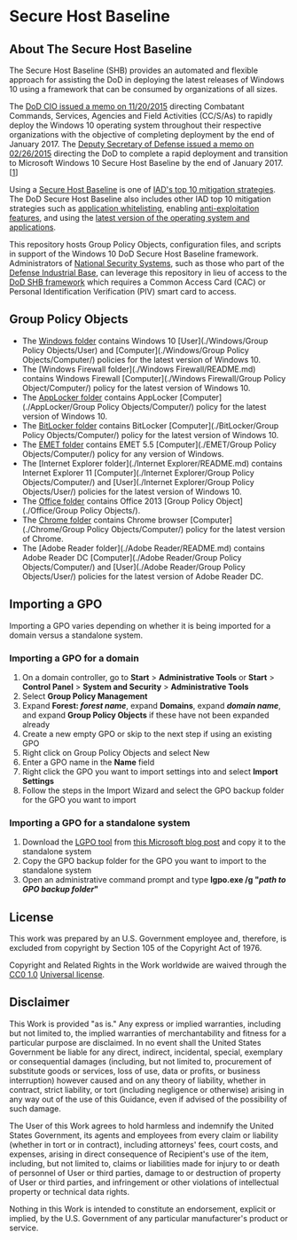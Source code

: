 # Secure Host Baseline

## About The Secure Host Baseline

The Secure Host Baseline (SHB) provides an automated and flexible approach for assisting the DoD in deploying the latest releases of Windows 10 using a framework that can be consumed by organizations of all sizes. 


The [DoD CIO issued a memo on 11/20/2015](http://www.esi.mil/contentview.aspx?id=685) directing Combatant Commands, Services, Agencies and Field Activities (CC/S/As) to rapidly deploy the Windows 10 operating system throughout their respective organizations with the objective of completing deployment by the end of January 2017. The [Deputy Secretary of Defense issued a memo on 02/26/2015](http://www.esi.mil/download.aspx?id=5543) directing the DoD to complete a rapid deployment and transition to Microsoft Windows 10 Secure Host Baseline by the end of January 2017.\[[1](http://www.esi.mil/contentview.aspx?id=685)\]


Using a [Secure Host Baseline](https://www.iad.gov/iad/library/ia-guidance/security-tips/secure-host-baseline.cfm) is one of [IAD's top 10 mitigation strategies](https://www.iad.gov/iad/library/ia-guidance/iads-top-10-information-assurance-mitigation-strategies.cfm). The DoD Secure Host Baseline also includes other IAD top 10 mitigation strategies such as [application whitelisting](https://www.iad.gov/iad/library/ia-guidance/security-tips/application-whitelisting.cfm), enabling [anti-exploitation features](https://www.iad.gov/iad/library/ia-guidance/security-tips/anti-exploitation-features.cfm), and using the [latest version of the operating system and applications](https://www.iad.gov/iad/library/ia-guidance/security-tips/take-advantage-of-software-improvements.cfm).


This repository hosts Group Policy Objects, configuration files, and scripts in support of the Windows 10 DoD Secure Host Baseline framework. Administrators of [National Security Systems](https://www.iad.gov/iad/news/defining-a-national-security-system.cfm), such as those who part of the [Defense Industrial Base](https://www.dhs.gov/defense-industrial-base-sector), can leverage this repository in lieu of access to the [DoD SHB framework](https://disa.deps.mil/ext/cop/iase/dod-images/) which requires a Common Access Card (CAC) or Personal Identification Verification (PIV) smart card to access. 

## Group Policy Objects

* The [Windows folder](./Windows/README.md) contains Windows 10 [User](./Windows/Group Policy Objects/User) and [Computer](./Windows/Group Policy Objects/Computer/) policies for the latest version of Windows 10.
* The [Windows Firewall folder](./Windows Firewall/README.md) contains Windows Firewall [Computer](./Windows Firewall/Group Policy Object/Computer/) policy for the latest version of Windows 10.
* The [AppLocker folder](./AppLocker/README.md) contains AppLocker [Computer](./AppLocker/Group Policy Objects/Computer/) policy for the latest version of Windows 10.
* The [BitLocker folder](./BitLocker/README.md) contains BitLocker [Computer](./BitLocker/Group Policy Objects/Computer/) policy for the latest version of Windows 10.
* The [EMET folder](./EMET/README.md) contains EMET 5.5 [Computer](./EMET/Group Policy Objects/Computer/) policy for any version of Windows.
* The [Internet Explorer folder](./Internet Explorer/README.md) contains Internet Explorer 11 [Computer](./Internet Explorer/Group Policy Objects/Computer/) and [User](./Internet Explorer/Group Policy Objects/User/) policies for the latest version of Windows 10.
* The [Office folder](./Office/README.md) contains Office 2013 [Group Policy Object](./Office/Group Policy Objects/).
* The [Chrome folder](./Chrome/README.md) contains Chrome browser [Computer](./Chrome/Group Policy Objects/Computer/) policy for the latest version of Chrome.
* The [Adobe Reader folder](./Adobe Reader/README.md) contains Adobe Reader DC [Computer](./Adobe Reader/Group Policy Objects/Computer/) and [User](./Adobe Reader/Group Policy Objects/User/) policies for the latest version of Adobe Reader DC.

## Importing a GPO
Importing a GPO varies depending on whether it is being imported for a domain versus a standalone system.

### Importing a GPO for a domain

1. On a domain controller, go to **Start** > **Administrative Tools** or **Start** > **Control Panel** > **System and Security** > **Administrative Tools**
1. Select **Group Policy Management**
1. Expand **Forest: _forest name_**, expand **Domains**, expand **_domain name_**, and expand **Group Policy Objects** if these have not been expanded already
1. Create a new empty GPO or skip to the next step if using an existing GPO 
  1. Right click on Group Policy Objects and select New 
  1. Enter a GPO name in the **Name** field 
1. Right click the GPO you want to import settings into and select **Import Settings**
1. Follow the steps in the Import Wizard and select the GPO backup folder for the GPO you want to import

### Importing a GPO for a standalone system

1. Download the [LGPO tool](http://blogs.technet.com/b/secguide/archive/2016/01/21/lgpo-exe-local-group-policy-object-utility-v1-0.aspx) from [this Microsoft blog post](http://blogs.technet.com/b/secguide/archive/2016/01/21/lgpo-exe-local-group-policy-object-utility-v1-0.aspx) and copy it to the standalone system
1. Copy the GPO backup folder for the GPO you want to import to the standalone system
1. Open an administrative command prompt and type **lgpo.exe /g "_path to GPO backup folder_"**

## License
This work was prepared by an U.S. Government employee and, therefore, is excluded from copyright by Section 105 of the Copyright Act of 1976.

Copyright and Related Rights in the Work worldwide are waived through the [CC0 1.0](https://creativecommons.org/publicdomain/zero/1.0/) [Universal license](https://creativecommons.org/publicdomain/zero/1.0/legalcode).

## Disclaimer
This Work is provided "as is." Any express or implied warranties, including but not limited to, the
implied warranties of merchantability and fitness for a particular purpose are disclaimed. In no event
shall the United States Government be liable for any direct, indirect, incidental, special, exemplary or
consequential damages (including, but not limited to, procurement of substitute goods or services, loss
of use, data or profits, or business interruption) however caused and on any theory of liability, whether
in contract, strict liability, or tort (including negligence or otherwise) arising in any way out of the use of
this Guidance, even if advised of the possibility of such damage.

The User of this Work agrees to hold harmless and indemnify the United States Government, its agents
and employees from every claim or liability (whether in tort or in contract), including attorneys' fees,
court costs, and expenses, arising in direct consequence of Recipient's use of the item, including, but not
limited to, claims or liabilities made for injury to or death of personnel of User or third parties, damage
to or destruction of property of User or third parties, and infringement or other violations of intellectual
property or technical data rights.

Nothing in this Work is intended to constitute an endorsement, explicit or implied, by the U.S.
Government of any particular manufacturer's product or service.